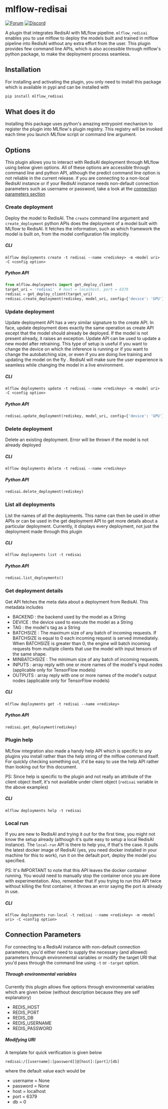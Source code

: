 # mlflow-redisai
[![Forum](https://img.shields.io/badge/Forum-RedisAI-blue)](https://forum.redislabs.com/c/modules/redisai)
[![Discord](https://img.shields.io/discord/697882427875393627?style=flat-square)](https://discord.gg/rTQm7UZ)

A plugin that integrates RedisAI with MLflow pipeline. ``mlflow_redisai`` enables you to
use mlflow to deploy the models built and trained in mlflow pipeline into RedisAI without any
extra effort from the user. This plugin provides few command line APIs, which is also accessible
through mlflow's python package, to make the deployment process seamless.

## Installation
For installing and activating the plugin, you only need to install this package which is available
in pypi and can be installed with

```bash
pip install mlflow_redisai
```

## What does it do
Installing this package uses python's amazing entrypoint mechanism to register the plugin into MLflow's
plugin registry. This registry will be invoked each time you launch MLflow script or command line
argument.

## Options
This plugin allows you to interact with RedisAI deployment through MLflow using below given options.
All of these options are accessible through command line and python API, although the predict command
line option is not reliable in the current release. if you are connecting to a non-local RedisAI instance
or if your RedisAI instance needs non-default connection parameters such as username or password, take a
look at the [connection parameters section](#connection-parameters)

### Create deployment
Deploy the model to RedisAI. The `create` command line argument and ``create_deployment`` python
APIs does the deployment of a model built with MLflow to RedisAI. It fetches the information, such as
which framework the model is built on, from the model configuration file implicitly.

##### CLI
```shell script
mlflow deployments create -t redisai --name <rediskey> -m <model uri> -C <config option>
```

##### Python API
```python
from mlflow.deployments import get_deploy_client
target_uri = 'redisai'  # host = localhost, port = 6379
redisai = get_deploy_client(target_uri)
redisai.create_deployment(rediskey, model_uri, config={'device': 'GPU'})
```

### Update deployment
Update deployment API has a very similar signature to the create API. In face, update deployment
does exactly the same operation as create API except that the model should already be deployed.
If the model is not present already, it raises an exception. Update API can be used to update
a new model after retraining. This type of setup is useful if you want to change the device on which
the inference is running or if you want to change the autobatching size, or even if you are doing live 
training and updating the model on the fly . RedisAI will make sure the user experience is seamless
while changing the model in a live environment.

##### CLI
```shell script
mlflow deployments update -t redisai --name <rediskey> -m <model uri> -C <config option>
```

##### Python API
```python
redisai.update_deployment(rediskey, model_uri, config={'device': 'GPU'})
```

### Delete deployment
Delete an existing deployment. Error will be thrown if the model is not already deployed

##### CLI
```shell script
mlflow deployments delete -t redisai --name <rediskey>
```

##### Python API
```python
redisai.delete_deployment(rediskey)
```

### List all deployments
List the names of all the deployments. This name can then be used in other APIs or can be
used in the get deployment API to get more details about a particular deployment. Currently,
it displays every deployment, not just the deployment made through this plugin

##### CLI
```shell script
mlflow deployments list -t redisai
```

##### Python API
```python
redisai.list_deployments()
```

### Get deployment details
Get API fetches the meta data about a deployment from RedisAI. This metadata includes

- BACKEND : the backend used by the model as a String
- DEVICE : the device used to execute the model as a String
- TAG : the model's tag as a String
- BATCHSIZE : The maximum size of any batch of incoming requests. If BATCHSIZE is equal to 0 each incoming request is served immediately. When BATCHSIZE is greater than 0, the engine will batch incoming requests from multiple clients that use the model with input tensors of the same shape.
- MINBATCHSIZE : The minimum size of any batch of incoming requests.
- INPUTS : array reply with one or more names of the model's input nodes (applicable only for TensorFlow models)
- OUTPUTS : array reply with one or more names of the model's output nodes (applicable only for TensorFlow models)

##### CLI
```shell script
mlflow deployments get -t redisai --name <rediskey>
```

##### Python API
```python
redisai.get_deployment(rediskey)
```

### Plugin help
MLflow integration also made a handy help API which is specific to any plugins you install rather
than the help string of the mlflow command itself. For quickly checking something out, it'd be
easy to use the help API rather than looking out for this document.

PS: Since help is specific to the plugin and not really an attribute of the client object itself,
it's not available under client object (`redisai` variable in the above examples)

##### CLI
```shell script
mlflow deployments help -t redisai
``` 

### Local run
If you are new to RedisAI and trying it out for the first time, you might not know the setup already
(although it's quite easy to setup a local RedisAI instance). The `local-run` API is there to help
you, if that's the case. It pulls the latest docker image of RedisAI (yes, you need docker installed in your
machine for this to work), run it on the default port, deploy the model you specified.

PS: It's IMPORTANT to note that this API leaves the docker container running. You would need to manually
stop the container once you are done with experimentation. Also, remember that if you trying to run
this API twice without killing the first container, it throws an error saying the port is already
in use.

##### CLI
```shell script
mlflow deployments run-local -t redisai --name <rediskey> -m <model uri> -C <config option>
```


## Connection Parameters
For connecting to a RedisAI instance with non-default connection parameters, you'd either need to
supply the necessary (and allowed) parameters through environmental variables or modify the target
URI that you'd pass through the command line using `-t` or `-target` option.

##### Through environmental variables

Currently this plugin allows five options through environmental variables which are given below
(without description because they are self explanatory)

* REDIS_HOST
* REDIS_PORT
* REDIS_DB
* REDIS_USERNAME
* REDIS_PASSWORD

##### Modifying URI
A template for quick verification is given below
```
redisai:/[[username]:[password]]@[host]:[port]/[db]
```

where the default value each would be
- username = None
- password = None
- host = localhost
- port = 6379
- db = 0



